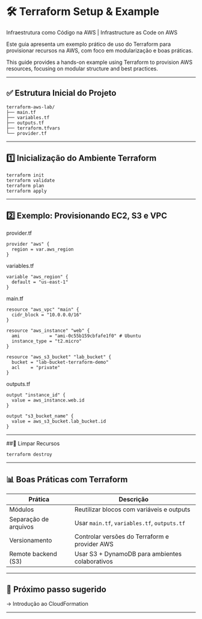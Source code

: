 # 🛠️ Terraform Setup & Example  
Infraestrutura como Código na AWS | Infrastructure as Code on AWS

Este guia apresenta um exemplo prático de uso do Terraform para provisionar recursos na AWS, com foco em modularização e boas práticas.

This guide provides a hands-on example using Terraform to provision AWS resources, focusing on modular structure and best practices.

---

## ✅ Estrutura Inicial do Projeto

```
terraform-aws-lab/
├── main.tf
├── variables.tf
├── outputs.tf
├── terraform.tfvars
└── provider.tf
```
---

## 1️⃣ Inicialização do Ambiente Terraform
```
terraform init
terraform validate
terraform plan
terraform apply
```
---

## 2️⃣ Exemplo: Provisionando EC2, S3 e VPC
provider.tf
```
provider "aws" {
  region = var.aws_region
}
```
variables.tf
```
variable "aws_region" {
  default = "us-east-1"
}
```
main.tf
```
resource "aws_vpc" "main" {
  cidr_block = "10.0.0.0/16"
}

resource "aws_instance" "web" {
  ami           = "ami-0c55b159cbfafe1f0" # Ubuntu
  instance_type = "t2.micro"
}

resource "aws_s3_bucket" "lab_bucket" {
  bucket = "lab-bucket-terraform-demo"
  acl    = "private"
}
```
outputs.tf
```
output "instance_id" {
  value = aws_instance.web.id
}

output "s3_bucket_name" {
  value = aws_s3_bucket.lab_bucket.id
}
```
---

##🧹 Limpar Recursos
```
terraform destroy
```
---

## 📊 Boas Práticas com Terraform

| Prática                     | Descrição                                         |
|-----------------------------|---------------------------------------------------|
| Módulos                     | Reutilizar blocos com variáveis e outputs         |
| Separação de arquivos       | Usar `main.tf`, `variables.tf`, `outputs.tf`      |
| Versionamento               | Controlar versões do Terraform e provider AWS     |
| Remote backend (S3)         | Usar S3 + DynamoDB para ambientes colaborativos   |
---

## 📘 Próximo passo sugerido
→ Introdução ao CloudFormation

---
